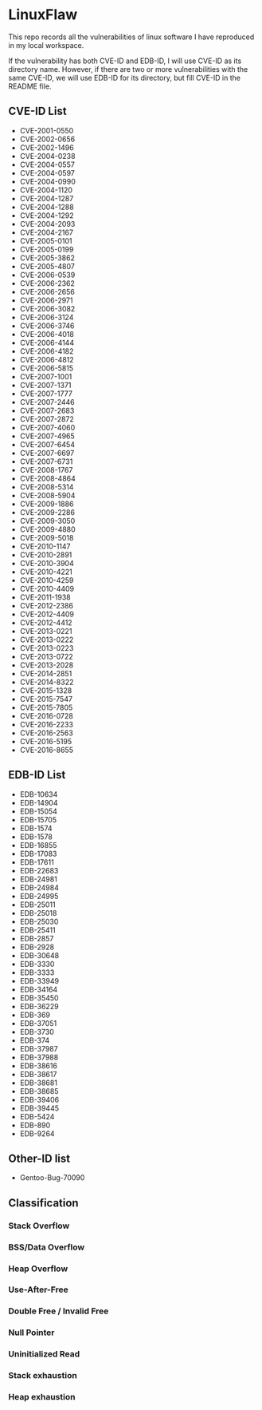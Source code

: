 # LinuxFlaw

This repo records all the vulnerabilities of linux software I have reproduced in my local workspace.

If the vulnerability has both CVE-ID and EDB-ID, I will use CVE-ID as its directory name. However, if there are two or more vulnerabilities with the same CVE-ID, we will use EDB-ID for its directory, but fill CVE-ID in the README file.

## CVE-ID List

- CVE-2001-0550
- CVE-2002-0656
- CVE-2002-1496
- CVE-2004-0238
- CVE-2004-0557
- CVE-2004-0597
- CVE-2004-0990
- CVE-2004-1120
- CVE-2004-1287
- CVE-2004-1288
- CVE-2004-1292
- CVE-2004-2093
- CVE-2004-2167
- CVE-2005-0101
- CVE-2005-0199
- CVE-2005-3862
- CVE-2005-4807
- CVE-2006-0539
- CVE-2006-2362
- CVE-2006-2656
- CVE-2006-2971
- CVE-2006-3082
- CVE-2006-3124
- CVE-2006-3746
- CVE-2006-4018
- CVE-2006-4144
- CVE-2006-4182
- CVE-2006-4812
- CVE-2006-5815
- CVE-2007-1001
- CVE-2007-1371
- CVE-2007-1777
- CVE-2007-2446
- CVE-2007-2683
- CVE-2007-2872
- CVE-2007-4060
- CVE-2007-4965
- CVE-2007-6454
- CVE-2007-6697
- CVE-2007-6731
- CVE-2008-1767
- CVE-2008-4864
- CVE-2008-5314
- CVE-2008-5904
- CVE-2009-1886
- CVE-2009-2286
- CVE-2009-3050
- CVE-2009-4880
- CVE-2009-5018
- CVE-2010-1147
- CVE-2010-2891
- CVE-2010-3904
- CVE-2010-4221
- CVE-2010-4259
- CVE-2010-4409
- CVE-2011-1938
- CVE-2012-2386
- CVE-2012-4409
- CVE-2012-4412
- CVE-2013-0221
- CVE-2013-0222
- CVE-2013-0223
- CVE-2013-0722
- CVE-2013-2028
- CVE-2014-2851
- CVE-2014-8322
- CVE-2015-1328
- CVE-2015-7547
- CVE-2015-7805
- CVE-2016-0728
- CVE-2016-2233
- CVE-2016-2563
- CVE-2016-5195
- CVE-2016-8655

## EDB-ID List

- EDB-10634
- EDB-14904
- EDB-15054
- EDB-15705
- EDB-1574
- EDB-1578
- EDB-16855
- EDB-17083
- EDB-17611
- EDB-22683
- EDB-24981
- EDB-24984
- EDB-24995
- EDB-25011
- EDB-25018
- EDB-25030
- EDB-25411
- EDB-2857
- EDB-2928
- EDB-30648
- EDB-3330
- EDB-3333
- EDB-33949
- EDB-34164
- EDB-35450
- EDB-36229
- EDB-369
- EDB-37051
- EDB-3730
- EDB-374
- EDB-37987
- EDB-37988
- EDB-38616
- EDB-38617
- EDB-38681
- EDB-38685
- EDB-39406
- EDB-39445
- EDB-5424
- EDB-890
- EDB-9264

## Other-ID list

- Gentoo-Bug-70090

## Classification

### Stack Overflow

### BSS/Data Overflow

### Heap Overflow

### Use-After-Free

### Double Free / Invalid Free

### Null Pointer

### Uninitialized Read

### Stack exhaustion

### Heap exhaustion
